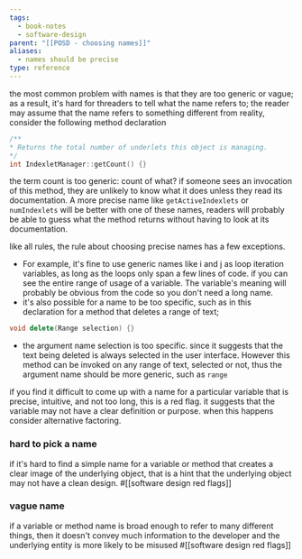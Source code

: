 ```yaml
---
tags:
  - book-notes
  - software-design
parent: "[[POSD - choosing names]]"
aliases:
  - names should be precise
type: reference
---
```

the most common problem with names is that they are too generic or vague; as a result, it's hard for threaders to tell what the name refers to; the reader may assume that the name refers to something different from reality, consider the following method declaration

```c++
/**
* Returns the total number of underlets this object is managing.
*/
int IndexletManager::getCount() {}
```
the term count is too generic: count of what? if someone sees an invocation of this method, they are unlikely to know what it does unless they read its documentation. A more precise name like `getActiveIndexlets` or `numIndexlets` will be better with one of these names, readers will probably be able to guess what the method returns without having to look at its documentation.

like all rules, the rule about choosing precise names has a few exceptions.
- For example, it's fine to use generic names like i and j as loop iteration variables, as long as the loops only span a few lines of code. if you can see the entire range of usage of a variable. The variable's meaning will probably be obvious from the code so you don't need a long name.
- it's also possible for a name to  be too specific, such as in this declaration for a method that deletes a range of text;
```c++
void delete(Range selection) {}
```
- the argument name selection is too specific. since it suggests that the text being deleted is always selected in the user interface. However this method can be invoked on any range of text, selected or not, thus the argument name should be more generic, such as `range`

if you find it difficult to come up with a name for a particular variable that is precise, intuitive, and not too long, this is a red flag. it suggests that the variable may not have a clear definition or purpose. when this happens consider alternative factoring.
### hard to pick a name
if it's hard to find a simple name for a variable or method that creates a clear image of the underlying object, that is a hint that the underlying object may not have a clean design. #[[software design red flags]]
### vague name
if a variable or method name is broad enough to refer to many different things, then it doesn't convey much information to the developer and the underlying entity is more likely to be misused #[[software design red flags]]
